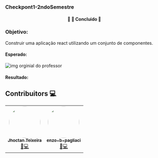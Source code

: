 ###   Checkpont1-2ndoSemestre

<h4 align="center"> 
	🚧 🚀 Concluido 🚧
</h4>

###   Objetivo:
<p>Construir uma aplicação react utilizando um conjunto de componentes.</p>

#### Esperado:
<img src="" alt="img orginial do professor"></img>

#### Resultado: 

## Contribuitors 💻
<table>
  <tr>
         <td align="center"><a href="https://github.com/JhoctanTeixeira"><img style="border-radius: 50%;" src="https://avatars.githubusercontent.com/u/80040630?v=4" width="100px;" alt=""/><br /><sub><b>Jhoctan Teixeira</b></sub></a><br /><a href="https://github.com/JhoctanTeixeira" title="Jhoctan-Teixeira">🚀💻</a></td>
		<td align="center"><a href="https://github.com/enzo-b-pagliacci"><img style="border-radius: 50%;" src="https://avatars.githubusercontent.com/u/80040708?v=4" width="100px;" alt=""/><br /><sub><b>enzo-b-pagliaci</b></sub></a><br /><a href="https://github.com/enzo-b-pagliacci" title="enzo-b-pagliaci">🚀💻</a></td>
  </tr>
  </table>
